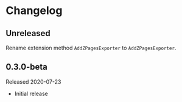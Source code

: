 # Changelog

## Unreleased

Rename extension method `AddZPagesExporter` to `AddZPagesExporter`.

## 0.3.0-beta

Released 2020-07-23

* Initial release

